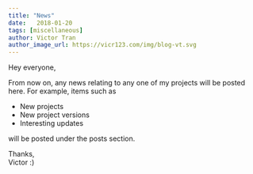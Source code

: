 ```yaml
---
title: "News"
date:   2018-01-20
tags: [miscellaneous]
author: Victor Tran
author_image_url: https://vicr123.com/img/blog-vt.svg
---
```


Hey everyone,

From now on, any news relating to any one of my projects will be posted here.<!-- truncate --> For example, items such as
- New projects
- New project versions
- Interesting updates

will be posted under the posts section.

Thanks,<br />
Victor :)
